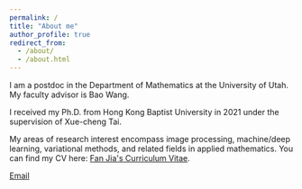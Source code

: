 ```yaml
---
permalink: /
title: "About me"
author_profile: true
redirect_from: 
  - /about/
  - /about.html
---
```


I am a postdoc in the Department of Mathematics at the University of Utah. My faculty advisor is Bao Wang. 

I received my Ph.D. from Hong Kong Baptist University in 2021 under the supervision of Xue-cheng Tai.

My areas of research interest encompass image processing, machine/deep learning, variational methods, and related fields in applied
mathematics. You can find my CV here: [Fan Jia's Curriculum Vitae](../assets/CV_JIAFan.pdf).

[Email](mailto:fan.jia@utah.edu)

